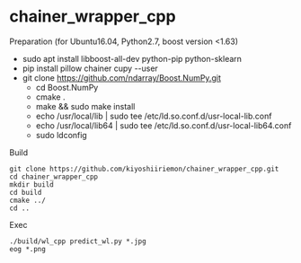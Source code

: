 # chainer_wrapper_cpp

Preparation (for Ubuntu16.04, Python2.7, boost version <1.63)
- sudo apt install libboost-all-dev python-pip python-sklearn
- pip install pillow chainer cupy --user
- git clone https://github.com/ndarray/Boost.NumPy.git
    - cd Boost.NumPy
    - cmake .
    - make && sudo make install
    - echo /usr/local/lib | sudo tee /etc/ld.so.conf.d/usr-local-lib.conf
    - echo /usr/local/lib64 | sudo tee /etc/ld.so.conf.d/usr-local-lib64.conf
    - sudo ldconfig

Build
```
git clone https://github.com/kiyoshiiriemon/chainer_wrapper_cpp.git
cd chainer_wrapper_cpp
mkdir build
cd build
cmake ../
cd ..
```

Exec
```
./build/wl_cpp predict_wl.py *.jpg
eog *.png
```
